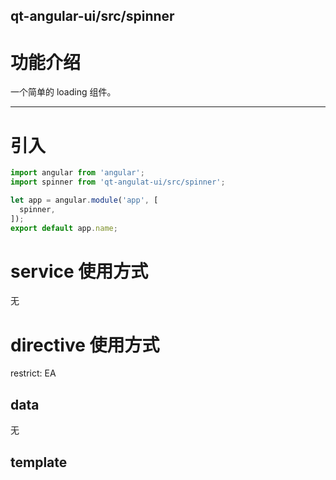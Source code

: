 qt-angular-ui/src/spinner
---

# 功能介绍
一个简单的 loading 组件。

---

# 引入

```javascript
import angular from 'angular';
import spinner from 'qt-angulat-ui/src/spinner';

let app = angular.module('app', [
  spinner,
]);
export default app.name;
```

# service 使用方式
无

# directive 使用方式
restrict: EA

## data
无

## template
<spinner></spinner>
